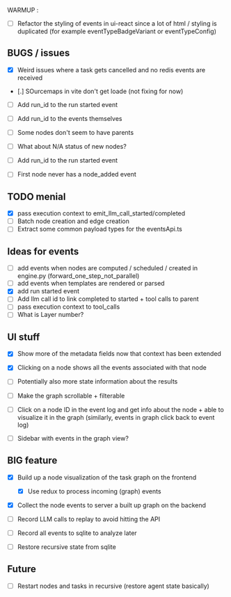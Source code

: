 WARMUP :

- [ ] Refactor the styling of events in ui-react since a lot of html / styling
      is duplicated (for example eventTypeBadgeVariant or eventTypeConfig)

## BUGS / issues

- [x] Weird issues where a task gets cancelled and no redis events are received
- [.] SOurcemaps in vite don't get loade (not fixing for now)

- [ ] Add run_id to the run started event
- [ ] Add run_id to the events themselves

- [ ] Some nodes don't seem to have parents
- [ ] What about N/A status of new nodes?
- [ ] Add run_id to the run started event
- [ ] First node never has a node_added event

## TODO menial

- [x] pass execution context to emit_llm_call_started/completed
- [ ] Batch node creation and edge creation
- [ ] Extract some common payload types for the eventsApi.ts

## Ideas for events

- [ ] add events when nodes are computed / scheduled / created in engine.py (forward_one_step_not_parallel)
- [ ] add events when templates are rendered or parsed
- [x] add run started event
- [ ] Add llm call id to link completed to started + tool calls to parent
- [ ] pass execution context to tool_calls
- [ ] What is Layer number?

## UI stuff

- [x] Show more of the metadata fields now that context has been extended
- [x] Clicking on a node shows all the events associated with that node
- [ ] Potentially also more state information about the results

- [ ] Make the graph scrollable + filterable
- [ ] Click on a node ID in the event log and get info about the node + able to visualize it in the graph (similarly, events in graph click back to event log)
- [ ] Sidebar with events in the graph view?

## BIG feature

- [x] Build up a node visualization of the task graph on the frontend

  - [x] Use redux to process incoming (graph) events

- [x] Collect the node events to server a built up graph on the backend

- [ ] Record LLM calls to replay to avoid hitting the API

- [ ] Record all events to sqlite to analyze later

- [ ] Restore recursive state from sqlite

## Future

- [ ] Restart nodes and tasks in recursive (restore agent state basically)

